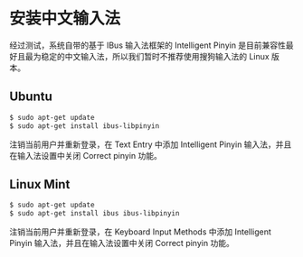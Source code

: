 # 安装中文输入法

经过测试，系统自带的基于 IBus 输入法框架的 Intelligent Pinyin 是目前兼容性最好且最为稳定的中文输入法，所以我们暂时不推荐使用搜狗输入法的 Linux 版本。

## Ubuntu

```bash
$ sudo apt-get update
$ sudo apt-get install ibus-libpinyin
```

注销当前用户并重新登录，在 Text Entry 中添加 Intelligent Pinyin 输入法，并且在输入法设置中关闭 Correct pinyin 功能。

## Linux Mint

```bash
$ sudo apt-get update
$ sudo apt-get install ibus ibus-libpinyin
```

注销当前用户并重新登录，在 Keyboard Input Methods 中添加 Intelligent Pinyin 输入法，并且在输入法设置中关闭 Correct pinyin 功能。
